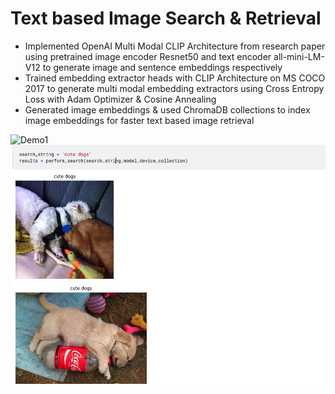 # Text based Image Search & Retrieval
<ul>
  <li>Implemented OpenAI Multi Modal CLIP Architecture from research paper using pretrained image encoder Resnet50 and text encoder all-mini-LM-V12 to generate image and sentence embeddings respectively
</li>
  <li> Trained embedding extractor heads with CLIP Architecture on MS COCO 2017 to generate multi modal embedding extractors using Cross Entropy Loss with Adam Optimizer & Cosine Annealing
</li>
  <li> Generated image embeddings & used ChromaDB collections to index image embeddings for faster text based image retrieval
</li>
</ul>

![Demo1](https://github.com/KiranRaghavendra1248/Text-Based-Image-Retrieval/assets/66671251/fd6dd8dc-6883-4959-9994-d99a0b8b2a9e)
![Demo2](https://github.com/KiranRaghavendra1248/Text-Based-Image-Retrieval/blob/dev/Demo2.png?raw=true)


